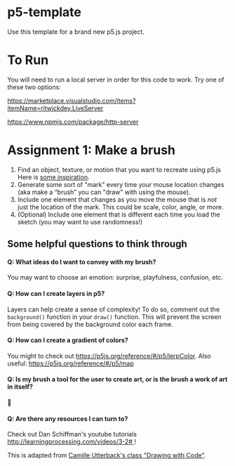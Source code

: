# p5-template

Use this template for a brand new p5.js project. 

# To Run
You will need to run a local server in order for this code to work. Try one of these two options:

https://marketplace.visualstudio.com/items?itemName=ritwickdey.LiveServer

https://www.npmjs.com/package/http-server


# Assignment 1: Make a brush

1.  Find an object, texture, or motion that you want to recreate using p5.js Here is [some inspiration](https://lmccart.github.io/p5-workshop/). 
2.  Generate some sort of "mark" every time your mouse location changes (aka make a “brush” you can "draw" with using the mouse). 
3.  Include one element that changes as you move the mouse that is *not* just the location of the mark. This could be scale, color, angle, or more. 
4.  (Optional) Include one element that is different each time you load the sketch (you may want to use randomness!)


## Some helpful questions to think through

#### Q: What ideas do I want to convey with my brush? 

You may want to choose an emotion: surprise, playfulness, confusion, etc. 

#### Q: How can I create layers in p5?

Layers can help create a sense of complexity! To do so, comment out the `background()` function in your `draw()` function. This will prevent the screen from being covered by the background color each frame. 

#### Q: How can I create a gradient of colors? 

You might to check out https://p5js.org/reference/#/p5/lerpColor. Also useful: https://p5js.org/reference/#/p5/map

#### Q: Is my brush a tool for the user to create art, or is the brush a work of art in itself? 
 
🤯

#### Q: Are there any resources I can turn to? 

Check out Dan Schiffman's youtube tutorials [http://learningprocessing.com/videos/3-2# ](here)!


This is adapted from [Camille Utterback's class "Drawing with Code"](http://camilleutterback.com/).
